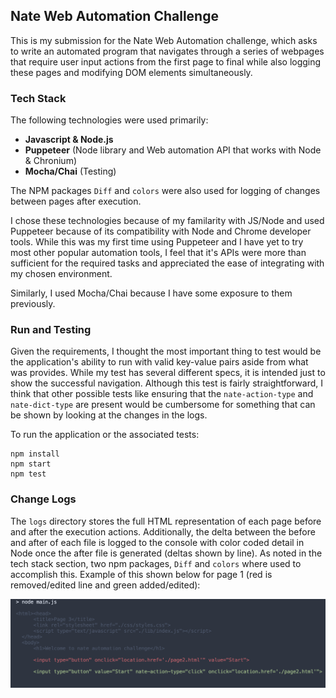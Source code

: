 ## Nate Web Automation Challenge

This is my submission for the Nate Web Automation challenge, which asks to write an automated program that navigates through a series of webpages that require user input actions from the first page to final while also logging these pages and modifying DOM elements simultaneously.

### Tech Stack
The following technologies were used primarily:

- **Javascript & Node.js**
- **Puppeteer** (Node library and Web automation API that works with Node & Chronium)
- **Mocha/Chai**  (Testing)

The NPM packages `Diff` and `colors` were also used for logging of changes between pages after execution. 


I chose these technologies because of my familarity with JS/Node and used Puppeteer because of its compatibility with Node and Chrome developer tools. While this was my first time using Puppeteer and I have yet to try most other popular automation tools, I feel that it's APIs were more than sufficient for the required tasks and appreciated the ease of integrating with my chosen environment. 

Similarly, I used Mocha/Chai because I have some exposure to them previously. 

### Run and Testing

Given the requirements, I thought the most important thing to test would be the application's ability to run with valid key-value pairs aside from what was provides.  While my test has several different specs, it is intended just to show the successful navigation.  Although this test is fairly straightforward, I think that other possible tests like ensuring that the `nate-action-type` and `nate-dict-type` are present would be cumbersome for something that can be shown by looking at the changes in the logs.

To run the application or the associated tests:

```
npm install
npm start
npm test
```

### Change Logs

The `logs` directory stores the full HTML representation of each page before and after the execution actions. Additionally, the delta between the before and after of each file is logged to the console with color coded detail in Node once the after file is generated (deltas shown by line). As noted in the tech stack section, two npm packages, `Diff` and `colors` where used to accomplish this. Example of this shown below for page 1 (red is removed/edited line and green added/edited):

![ScreenShot](/logs/example-log.png)

